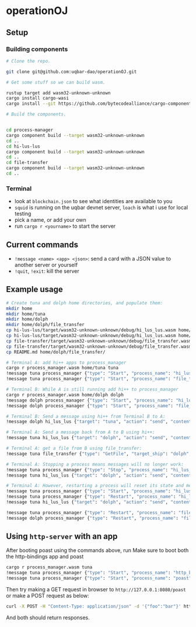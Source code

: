 # operationOJ

## Setup

### Building components

```bash
# Clone the repo.

git clone git@github.com:uqbar-dao/operationOJ.git

# Get some stuff so we can build wasm.

rustup target add wasm32-unknown-unknown
cargo install cargo-wasi
cargo install --git https://github.com/bytecodealliance/cargo-component --locked

# Build the components.


cd process-manager
cargo component build --target wasm32-unknown-unknown
cd ..
cd hi-lus-lus
cargo component build --target wasm32-unknown-unknown
cd ..
cd file-transfer
cargo component build --target wasm32-unknown-unknown
cd ..
```

### Terminal

- look at `blockchain.json` to see what identities are available to you
- `squid` is running on the uqbar devnet server, `loach` is what i use for local testing
- pick a name, or add your own
- run `cargo r <yourname>` to start the server

## Current commands

- `!message <name> <app> <json>`: send a card with a JSON value to another server or yourself
- `!quit`, `!exit`: kill the server

## Example usage

```bash
# Create tuna and dolph home directories, and populate them:
mkdir home
mkdir home/tuna
mkdir home/dolph
mkdir home/dolph/file_transfer
cp hi-lus-lus/target/wasm32-unknown-unknown/debug/hi_lus_lus.wasm home/tuna/
cp hi-lus-lus/target/wasm32-unknown-unknown/debug/hi_lus_lus.wasm home/dolph/
cp file-transfer/target/wasm32-unknown-unknown/debug/file_transfer.wasm home/tuna/
cp file-transfer/target/wasm32-unknown-unknown/debug/file_transfer.wasm home/dolph/
cp README.md home/dolph/file_transfer/

# Terminal A: add hi++ apps to process_manager
cargo r process_manager.wasm home/tuna tuna
!message tuna process_manager {"type": "Start", "process_name": "hi_lus_lus", "wasm_bytes_uri": "fs://hi_lus_lus.wasm"}
!message tuna process_manager {"type": "Start", "process_name": "file_transfer", "wasm_bytes_uri": "fs://file_transfer.wasm"}

# Terminal B: While A is still running add hi++ to process_manager
cargo r process_manager.wasm home/dolph dolph
!message dolph process_manager {"type": "Start", "process_name": "hi_lus_lus", "wasm_bytes_uri": "fs://hi_lus_lus.wasm"}
!message dolph process_manager {"type": "Start", "process_name": "file_transfer", "wasm_bytes_uri": "fs://file_transfer.wasm"}

# Terminal B: Send a message using hi++ from Terminal B to A:
!message dolph hi_lus_lus {"target": "tuna", "action": "send", "contents": "hello from dolph"}

# Terminal A: Send a message back from A to B using hi++:
!message tuna hi_lus_lus {"target": "dolph", "action": "send", "contents": "hello from tuna"}

# Terminal A: get a file from B using file_transfer:
!message tuna file_transfer {"type": "GetFile", "target_ship": "dolph", "uri_string": "fs://README.md", "chunk_size": 1024}

# Terminal A: Stopping a process means messages will no longer work:
!message tuna process_manager {"type": "Stop", "process_name": "hi_lus_lus"}
!message tuna hi_lus_lus {"target": "dolph", "action": "send", "contents": "hello from tuna"}

# Terminal A: However, restarting a process will reset its state and messages will work since the process is running again:
!message tuna process_manager {"type": "Start", "process_name": "hi_lus_lus", "wasm_bytes_uri": "fs://home/tuna/hi_lus_lus.wasm"}
!message tuna process_manager {"type": "Restart", "process_name": "hi_lus_lus"}
!message tuna hi_lus_lus {"target": "dolph", "action": "send", "contents": "hello from tuna"}

!message tuna process_manager {"type": "Restart", "process_name": "file_transfer"}
!message dolph process_manager {"type": "Restart", "process_name": "file_transfer"}
```

## Using `http-server` with an app
After booting poast using the commands above, run
Make sure to boot both the http-bindings app and poast
```bash
cargo r process_manager.wasm tuna
!message tuna process_manager {"type": "Start", "process_name": "http_bindings", "wasm_bytes_uri": "fs://http_bindings.wasm"}
!message tuna process_manager {"type": "Start", "process_name": "poast", "wasm_bytes_uri": "fs://poast.wasm"}
```
Then try making a GET request in browser to `http://127.0.0.1:8080/poast` or make a POST request as below:
```bash
curl -X POST -H "Content-Type: application/json" -d '{"foo":"bar"}' http://127.0.0.1:8080/poast
```
And both should return responses.
